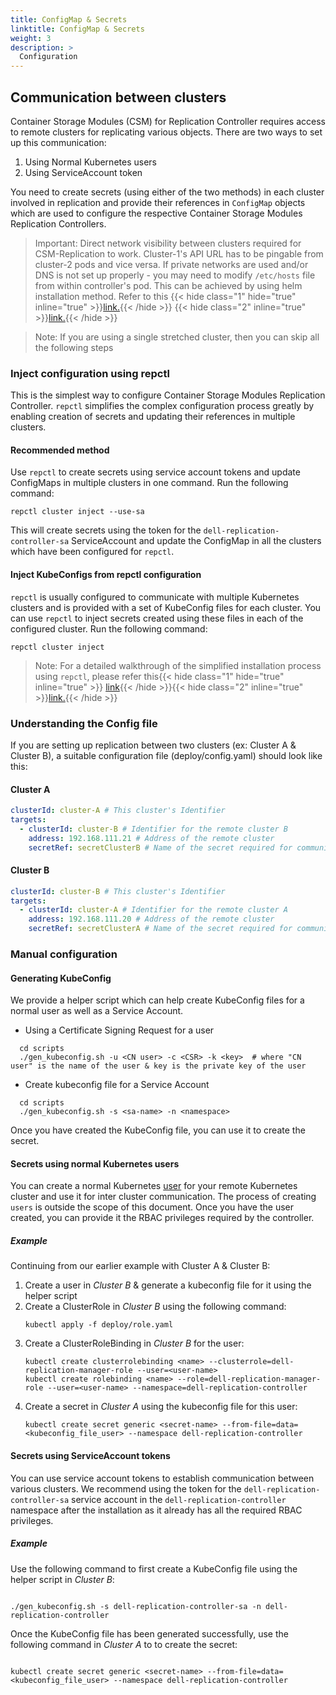 ```yaml
---
title: ConfigMap & Secrets
linktitle: ConfigMap & Secrets
weight: 3
description: >
  Configuration
---
```


##  Communication between clusters
Container Storage Modules (CSM) for Replication Controller requires access to remote clusters for replicating various objects. There are two ways to set up this communication:
1. Using Normal Kubernetes users
2. Using ServiceAccount token

You need to create secrets (using either of the two methods) in each cluster involved in replication and provide their references in `ConfigMap` objects which are used to configure
the respective Container Storage Modules Replication Controllers.

>Important: Direct network visibility between clusters required for CSM-Replication to work.
> Cluster-1's API URL has to be pingable from cluster-2 pods and vice versa. If private networks are used and/or DNS is not set up properly - you may need to modify `/etc/hosts` file from within controller's pod.
> This can be achieved by using helm installation method. Refer to this {{< hide class="1" hide="true" inline="true" >}}[link.](../../replication#using-the-installation-script){{< /hide >}} {{< hide class="2" inline="true" >}}[link.](../installation#using-the-installation-script){{< /hide >}}

>Note: If you are using a single stretched cluster, then you can skip all the following steps

### Inject configuration using repctl
This is the simplest way to configure Container Storage Modules Replication Controller.
`repctl` simplifies the complex configuration process greatly by enabling creation of secrets and updating their references in multiple clusters.

#### Recommended method
Use `repctl` to create secrets using service account tokens and update ConfigMaps in multiple clusters in one command.
Run the following command:
```shell
repctl cluster inject --use-sa
```
This will create secrets using the token for the `dell-replication-controller-sa` ServiceAccount and update the ConfigMap in all the clusters
which have been configured for `repctl`.

#### Inject KubeConfigs from repctl configuration
`repctl` is usually configured to communicate with multiple Kubernetes clusters and is provided with a set of KubeConfig files for each cluster.
You can use `repctl` to inject secrets created using these files in each of the configured cluster.
Run the following command:
```shell
repctl cluster inject
```

>Note: For a detailed walkthrough of the simplified installation process using `repctl`, please refer this{{< hide class="1" hide="true" inline="true" >}} [link](../../replication#using-repctl){{< /hide >}}{{< hide class="2" inline="true" >}}[link.](../installation#using-repctl){{< /hide >}}

### Understanding the Config file
If you are setting up replication between two clusters (ex: Cluster A & Cluster B), a suitable configuration file (deploy/config.yaml) should look like this:

#### Cluster A
```yaml
clusterId: cluster-A # This cluster's Identifier
targets: 
  - clusterId: cluster-B # Identifier for the remote cluster B
    address: 192.168.111.21 # Address of the remote cluster
    secretRef: secretClusterB # Name of the secret required for communication with Cluster B
```
#### Cluster B
```yaml
clusterId: cluster-B # This cluster's Identifier
targets: 
  - clusterId: cluster-A # Identifier for the remote cluster A
    address: 192.168.111.20 # Address of the remote cluster
    secretRef: secretClusterA # Name of the secret required for communication with Cluster A
```

### Manual configuration

#### Generating KubeConfig
We provide a helper script which can help create KubeConfig files for a normal user as well as a Service Account.
* Using a Certificate Signing Request for a user
```shell
  cd scripts
  ./gen_kubeconfig.sh -u <CN user> -c <CSR> -k <key>  # where "CN user" is the name of the user & key is the private key of the user
```
* Create kubeconfig file for a Service Account
```shell
  cd scripts
  ./gen_kubeconfig.sh -s <sa-name> -n <namespace>
```
Once you have created the KubeConfig file, you can use it to create the secret.

#### Secrets using normal Kubernetes users
You can create a normal Kubernetes [user](https://kubernetes.io/docs/reference/access-authn-authz/authentication/#users-in-kubernetes) for your remote
Kubernetes cluster and use it for inter cluster communication.  The process of creating `users` is outside the scope of this document.
Once you have the user created, you can provide it the RBAC privileges required by the controller.

##### Example
Continuing from our earlier example with Cluster A & Cluster B:
1. Create a user in _Cluster B_ & generate a kubeconfig file for it using the helper script
2. Create a ClusterRole in _Cluster B_ using the following command:
    ```shell
    kubectl apply -f deploy/role.yaml
    ```
3. Create a ClusterRoleBinding in _Cluster B_ for the user:
   ```shell
   kubectl create clusterrolebinding <name> --clusterrole=dell-replication-manager-role --user=<user-name>
   kubectl create rolebinding <name> --role=dell-replication-manager-role --user=<user-name> --namespace=dell-replication-controller
   ```
4. Create a secret in _Cluster A_ using the kubeconfig file for this user:
   ```shell
   kubectl create secret generic <secret-name> --from-file=data=<kubeconfig_file_user> --namespace dell-replication-controller
   ```

#### Secrets using ServiceAccount tokens
You can use service account tokens to establish communication between various clusters.
We recommend using the token for the `dell-replication-controller-sa` service account in the `dell-replication-controller` namespace after the installation as it
already has all the required RBAC privileges.

##### Example
Use the following command to first create a KubeConfig file using the helper script in _Cluster B_:
```shell

./gen_kubeconfig.sh -s dell-replication-controller-sa -n dell-replication-controller
```
Once the KubeConfig file has been generated successfully, use the following command in _Cluster A_ to to create the secret:
```shell

kubectl create secret generic <secret-name> --from-file=data=<kubeconfig_file_user> --namespace dell-replication-controller
```
